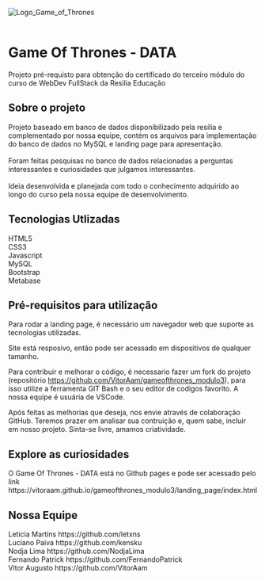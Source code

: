![Logo_Game_of_Thrones](https://user-images.githubusercontent.com/95655990/176547202-401bc8d9-876c-49c2-8bb9-28ec52b7d553.png)
<br>
<br>

<h1>Game Of Thrones - DATA</h1>
Projeto pré-requisto para obtenção do certificado do terceiro módulo do curso de WebDev FullStack da Resilia Educação

<h2>Sobre o projeto</h2>
Projeto baseado em banco de dados disponibilizado pela resília e complementado por nossa equipe, contém os arquivos para implementação do banco de dados no MySQL e landing page para apresentação.
<br>
<br>
Foram feitas pesquisas no banco de dados relacionadas a perguntas interessantes e curiosidades que julgamos interessantes.
<br>
<br>
Ideia desenvolvida e planejada com todo o conhecimento adquirido ao longo do curso pela nossa equipe de desenvolvimento.



<h2>Tecnologias Utlizadas</h2>
HTML5
<br>
CSS3
<br>
Javascript
<br>
MySQL
<br>
Bootstrap
<br>
Metabase


<h2>Pré-requisitos para utilização</h2>
Para rodar a landing page, é necessário um navegador web que suporte as tecnologias utilizadas.

Site está resposivo, então pode ser acessado em dispositivos de qualquer tamanho.

Para contribuir e melhorar o código, é necessario fazer um fork do projeto (repositório https://github.com/VitorAam/gameofthrones_modulo3), para isso utilize a ferramenta GIT Bash e o seu editor de codigos favorito. A nossa equipe é usuária de VSCode.

Após feitas as melhorias que deseja, nos envie através de colaboração GitHub. Teremos prazer em analisar sua contruição e, quem sabe, incluir em nosso projeto. Sinta-se livre, amamos criatividade.

<h2>Explore as curiosidades</h2>
O Game Of Thrones - DATA está no Github pages e pode ser acessado pelo link https://vitoraam.github.io/gameofthrones_modulo3/landing_page/index.html



<h2>Nossa Equipe</h2>
Leticia Martins https://github.com/letxns
<br>
Luciano Paiva https://github.com/kensku
<br>
Nodja Lima https://github.com/NodjaLima
<br>
Fernando Patrick https://github.com/FernandoPatrick
<br>
Vitor Augusto https://github.com/VitorAam

